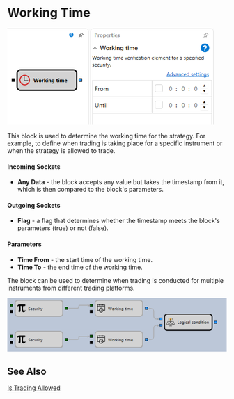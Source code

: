 # Working Time

![Designer Working time 00](../images/Designer_Working_time_00.png)

This block is used to determine the working time for the strategy. For example, to define when trading is taking place for a specific instrument or when the strategy is allowed to trade.
#### Incoming Sockets

- **Any Data** - the block accepts any value but takes the timestamp from it, which is then compared to the block's parameters.
#### Outgoing Sockets

- **Flag** - a flag that determines whether the timestamp meets the block's parameters (true) or not (false).
#### Parameters

- **Time From** - the start time of the working time.
- **Time To** - the end time of the working time.

The block can be used to determine when trading is conducted for multiple instruments from different trading platforms.

![Designer Working time 01](../images/Designer_Working_time_01.png)

## See Also

[Is Trading Allowed](Designer_TradeAllowedDiagramElement.html)
